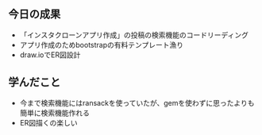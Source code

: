 ## 今日の成果

- 「インスタクローンアプリ作成」の投稿の検索機能のコードリーディング
- アプリ作成のためbootstrapの有料テンプレート漁り
- draw.ioでER図設計

## 学んだこと

- 今まで検索機能にはransackを使っていたが、gemを使わずに思ったよりも簡単に検索機能作れる
- ER図描くの楽しい
